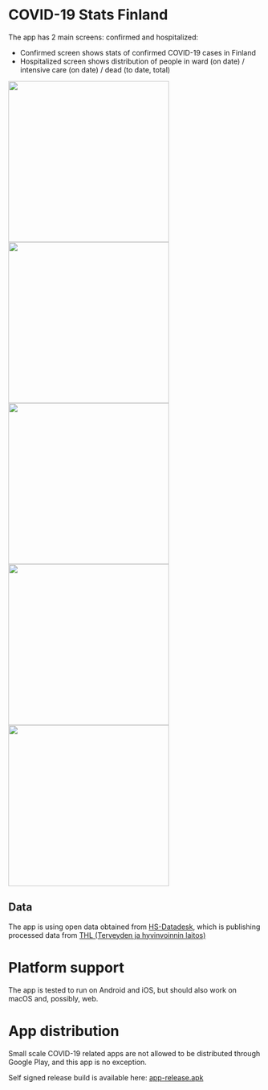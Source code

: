# COVID-19 Stats Finland

The app has 2 main screens: confirmed and hospitalized:
 - Confirmed screen shows stats of confirmed COVID-19 cases in Finland
 - Hospitalized screen shows distribution of people in ward (on date) / intensive care (on date) / dead (to date, total)

<img src="../assets/img/screen_confirmed_cumulative_selection.png" width="320" />
<img src="../assets/img/screen_confirmed_daily_selection.png" width="320" />
<img src="../assets/img/screen_hospitalized_selection.png" width="320" />
<img src="../assets/img/screen_hospitalized_selection_dark.png" width="320" />
<img src="../assets/img/screen_info_dark.png" width="320" />

## Data

The app is using open data obtained from [HS-Datadesk](https://github.com/HS-Datadesk/koronavirus-avoindata), which is publishing processed data from [THL (Terveyden ja hyvinvoinnin laitos)](https://thl.fi/)

# Platform support

The app is tested to run on Android and iOS, but should also work on macOS and, possibly, web.

# App distribution

Small scale COVID-19 related apps are not allowed to be distributed through Google Play, and this app is no exception.

Self signed release build is available here: [app-release.apk](/raw/master/apk/app-release.apk)